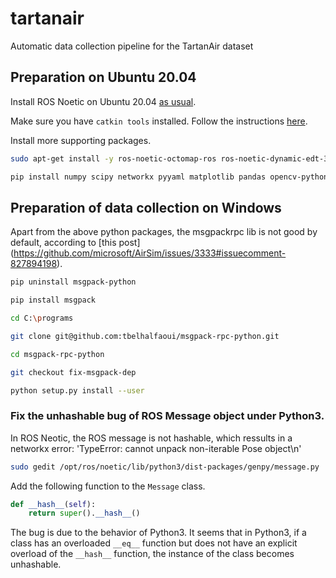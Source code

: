 # tartanair
Automatic data collection pipeline for the TartanAir dataset

## Preparation on Ubuntu 20.04

Install ROS Noetic on Ubuntu 20.04 [as usual](http://wiki.ros.org/noetic/Installation/Ubuntu).

Make sure you have `catkin tools` installed. Follow the instructions [here](https://catkin-tools.readthedocs.io/en/latest/installing.html).

Install more supporting packages.

```bash
sudo apt-get install -y ros-noetic-octomap-ros ros-noetic-dynamic-edt-3d 

pip install numpy scipy networkx pyyaml matplotlib pandas opencv-python
```

## Preparation of data collection on Windows

Apart from the above python packages, the msgpackrpc lib is not good by default, according to [this post]
(https://github.com/microsoft/AirSim/issues/3333#issuecomment-827894198). 

```bash
pip uninstall msgpack-python

pip install msgpack

cd C:\programs

git clone git@github.com:tbelhalfaoui/msgpack-rpc-python.git

cd msgpack-rpc-python

git checkout fix-msgpack-dep

python setup.py install --user
```

### Fix the unhashable bug of ROS Message object under Python3.
In ROS Neotic, the ROS message is not hashable, which ressults in a networkx error: 'TypeError: cannot unpack non-iterable Pose object\n'

```bash
sudo gedit /opt/ros/noetic/lib/python3/dist-packages/genpy/message.py
```

Add the following function to the `Message` class.

```python
def __hash__(self):
    return super().__hash__()
```

The bug is due to the behavior of Python3. It seems that in Python3, if a class has an overloaded `__eq__` function but does not have an explicit overload of the `__hash__` function, the instance of the class becomes unhashable.
